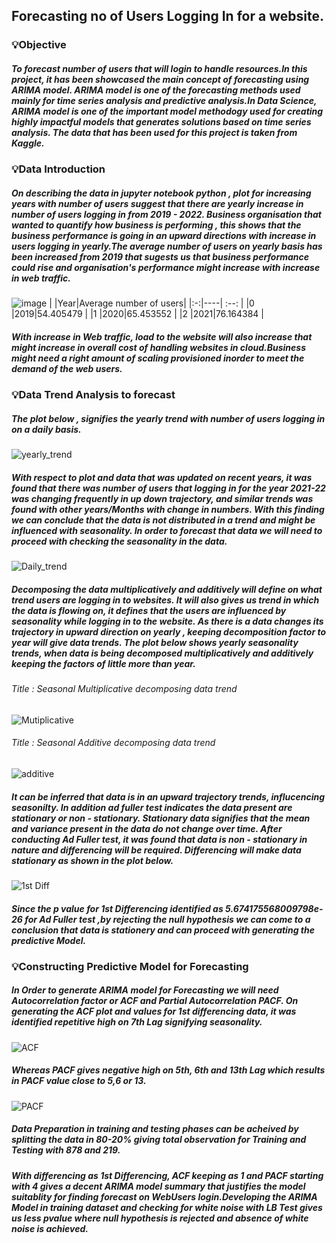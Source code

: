 ## Forecasting no of Users Logging In for a website.
### 💡Objective
##### To forecast number of users that will login to handle resources.In this project, it has been showcased the main concept of forecasting using ARIMA model. ARIMA model is one of the forecasting methods used mainly for time series analysis and predictive analysis.In Data Science, ARIMA model is one of the important model methodogy used for creating highly impactful models that generates solutions based on time series analysis. The data that has been used for this project is taken from Kaggle.
###  💡Data Introduction
##### On describing the data in jupyter notebook python , plot for increasing years with number of users suggest that there are yearly increase in number of users logging in from 2019 - 2022. Business organisation that wanted to quantify how business is performing , this shows that the business performance is going in an upward directions with increase in users logging in yearly.The average number of users on yearly basis has been increased from 2019 that sugests us that business performance could rise and organisation's performance might increase with increase in web traffic.
![image](https://github.com/user-attachments/assets/6e32df6e-9ccc-48b9-a85a-f090ec76d687)
|  |Year|Average number of users|
|:-:|----|        :--:            |
|0  |2019|54.405479               |
|1  |2020|65.453552               |
|2  |2021|76.164384               |
##### With increase in Web traffic, load to the website will also increase that might increase in overall cost of handling websites in cloud.Business might need a right amount of scaling provisioned inorder to meet the demand of the web users.

###  💡Data Trend Analysis to forecast
##### The plot below , signifies the yearly trend with number of users logging in on a daily basis.
![yearly_trend](https://github.com/user-attachments/assets/a0b53a05-a203-4baa-adcf-8ce210adc26b)
##### With respect to plot and data that was updated on recent years, it was found that there was number of users that logging in for the year 2021-22 was changing frequently in up down trajectory, and similar trends was found with other years/Months with change in numbers. With this finding we can conclude that the data is not distributed in a trend and might be influenced with seasonality. In order to forecast that data we will need to proceed with checking the seasonality in the data.
![Daily_trend](https://github.com/user-attachments/assets/3584eac9-9b13-48bd-8e26-31b588d5559d)
##### Decomposing the data multiplicatively and additively will define on what trend users are logging in to websites. It will also gives us trend in which the data is flowing on, it defines that the users are influenced by seasonality while logging in to the website. As there is a data changes its trajectory in upward direction on yearly , keeping decomposition factor to year will give data trends. The plot below shows yearly seasonality trends, when data is being decomposed multiplicatively and additively keeping the factors of little more than year.
###### Title : Seasonal Multiplicative decomposing data trend
![Mutiplicative](https://github.com/user-attachments/assets/28a50f94-790d-4bba-aaab-2c3bc428b5a5)

###### Title : Seasonal Additive decomposing data trend
![additive](https://github.com/user-attachments/assets/97970d23-3902-471d-a8c1-7a496ed33dc5)

##### It can be inferred that data is in an upward trajectory trends, influcencing seasonilty. In addition ad fuller test indicates the data present are stationary or non - stationary. Stationary data signifies that the mean and variance present in the data do not change over time. After conducting Ad Fuller test, it was found that data is non - stationary in nature and differencing will be required. Differencing will make data stationary as shown in the plot below.
![1st Diff](https://github.com/user-attachments/assets/5256bbae-e85a-4360-a48e-ce15f6a8b5ad)
##### Since the p value for 1st Differencing identified as 5.674175568009798e-26  for Ad Fuller test ,by rejecting the null hypothesis we can come to a conclusion that data is stationery and can proceed with generating the predictive Model.

###  💡Constructing Predictive Model for Forecasting
##### In Order to generate ARIMA model for Forecasting we will need Autocorrelation factor or ACF and Partial Autocorrelation PACF. On generating the ACF plot and values for 1st differencing data, it was identified repetitive high on 7th Lag signifying seasonality.
![ACF](https://github.com/user-attachments/assets/acb8207d-c71b-4a7a-8f06-5ae5f9d0a220)
##### Whereas PACF gives negative high on 5th, 6th and 13th Lag which results in PACF value close to 5,6 or 13.
![PACF](https://github.com/user-attachments/assets/6bb451fd-7266-4c3f-bfb7-bdd9cc793cc8)
##### Data Preparation in training and testing phases can be acheived by splitting the data in 80-20% giving total observation for Training and Testing with 878 and 219. 
##### With differencing as 1st Differencing, ACF keeping as 1 and PACF starting with 4 gives a decent ARIMA model summary that justifies the model suitablity for finding forecast on WebUsers login.Developing the ARIMA Model in training dataset and checking for white noise with LB Test gives us less pvalue where null hypothesis is rejected and absence of white noise is achieved.
